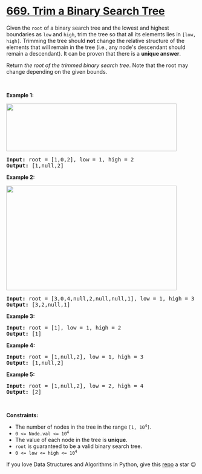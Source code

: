 # [669. Trim a Binary Search Tree][title]

<p>Given the <code>root</code> of a binary search tree and the lowest and highest boundaries as <code>low</code> and <code>high</code>, trim the tree so that all its elements lies in <code>[low, high]</code>. Trimming the tree should <strong>not</strong> change the relative structure of the elements that will remain in the tree (i.e., any node's descendant should remain a descendant). It can be proven that there is a <strong>unique answer</strong>.</p>
<p>Return <em>the root of the trimmed binary search tree</em>. Note that the root may change depending on the given bounds.</p>
<p> </p>
<p><strong>Example 1:</strong></p>
<img alt="" src="https://assets.leetcode.com/uploads/2020/09/09/trim1.jpg" style="width: 450px; height: 126px;"/>
<pre><strong>Input:</strong> root = [1,0,2], low = 1, high = 2
<strong>Output:</strong> [1,null,2]
</pre>
<p><strong>Example 2:</strong></p>
<img alt="" src="https://assets.leetcode.com/uploads/2020/09/09/trim2.jpg" style="width: 450px; height: 277px;"/>
<pre><strong>Input:</strong> root = [3,0,4,null,2,null,null,1], low = 1, high = 3
<strong>Output:</strong> [3,2,null,1]
</pre>
<p><strong>Example 3:</strong></p>
<pre><strong>Input:</strong> root = [1], low = 1, high = 2
<strong>Output:</strong> [1]
</pre>
<p><strong>Example 4:</strong></p>
<pre><strong>Input:</strong> root = [1,null,2], low = 1, high = 3
<strong>Output:</strong> [1,null,2]
</pre>
<p><strong>Example 5:</strong></p>
<pre><strong>Input:</strong> root = [1,null,2], low = 2, high = 4
<strong>Output:</strong> [2]
</pre>
<p> </p>
<p><strong>Constraints:</strong></p>
<ul>
<li>The number of nodes in the tree in the range <code>[1, 10<sup>4</sup>]</code>.</li>
<li><code>0 &lt;= Node.val &lt;= 10<sup>4</sup></code></li>
<li>The value of each node in the tree is <strong>unique</strong>.</li>
<li><code>root</code> is guaranteed to be a valid binary search tree.</li>
<li><code>0 &lt;= low &lt;= high &lt;= 10<sup>4</sup></code></li>
</ul>


If you love Data Structures and Algorithms in Python, give this [repo][me] a star :wink:

[title]: https://leetcode.com/problems/trim-a-binary-search-tree
[me]: https://github.com/bumblebee211196/awesome-python-leetcode